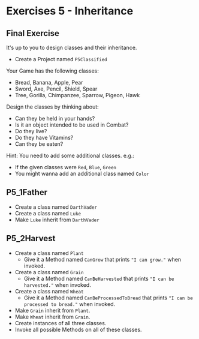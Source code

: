 # Exercises 5 - Inheritance

## Final Exercise

It's up to you to design classes and their inheritance.
- Create a Project named `P5Classified`

Your Game has the following classes:
- Bread, Banana, Apple, Pear
- Sword, Axe, Pencil, Shield, Spear
- Tree, Gorilla, Chimpanzee, Sparrow, Pigeon, Hawk

Design the classes by thinking about:
- Can they be held in your hands?
- Is it an object intended to be used in Combat?
- Do they live?
- Do they have Vitamins?
- Can they be eaten?

Hint: You need to add some additional classes. e.g.:
- If the given classes were `Red`, `Blue`, `Green`
- You might wanna add an additional class named `Color`

## P5_1Father
- Create a class named `DarthVader`
- Create a class named `Luke`
- Make `Luke` inherit from `DarthVader`

## P5_2Harvest
- Create a class named `Plant`
  - Give it a Method named `CanGrow` that prints `"I can grow."` when invoked.
- Create a class named `Grain`
  - Give it a Method named `CanBeHarvested` that prints `"I can be harvested."` when invoked.
- Create a class named `Wheat`
  - Give it a Method named `CanBeProcessedToBread` that prints `"I can be processed to bread."` when invoked.
- Make `Grain` inherit from `Plant`.
- Make `Wheat` inherit from `Grain`.
- Create instances of all three classes.
- Invoke all possible Methods on all of these classes.
